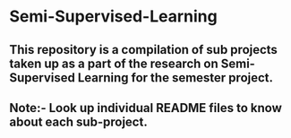 # Semi-Supervised-Learning
## This repository is a compilation of sub projects taken up as a part of the research on Semi-Supervised Learning for the semester project.
## Note:- Look up individual README files to know about each sub-project.
